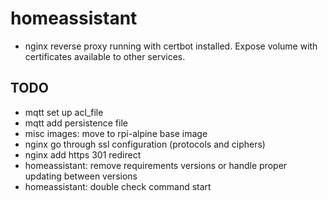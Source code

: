 # homeassistant

- nginx reverse proxy running with 
certbot installed. Expose volume with
certificates available to other services.

## TODO

- mqtt set up acl_file
- mqtt add persistence file
- misc images: move to rpi-alpine base image
- nginx go through ssl configuration (protocols and ciphers)
- nginx add https 301 redirect
- homeassistant: remove requirements versions or handle proper updating between versions
- homeassistant: double check command start
